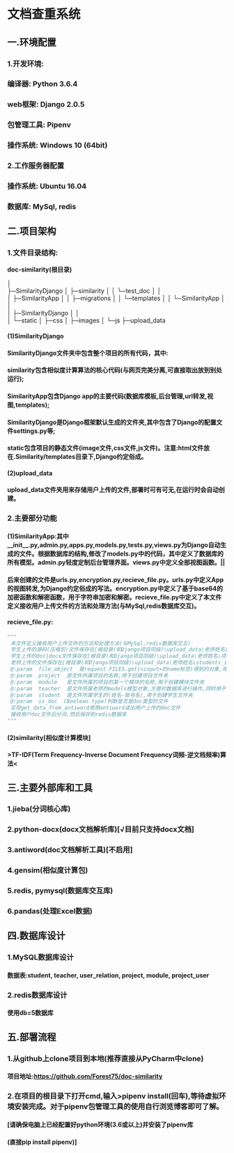# 文档查重系统

## 一.环境配置

### 1.开发环境: 

### 	编译器:   Python 3.6.4

### 	web框架:   Django 2.0.5

### 	包管理工具:   Pipenv

### 	操作系统:   Windows 10 (64bit)

### 2.工作服务器配置

### 	操作系统:   Ubuntu 16.04

### 	数据库:   MySql, redis

## 二.项目架构

### 1.文件目录结构:

**doc-similarity(根目录)**

│  
├─SimilarityDjango
│  ├─similarity
│  │  └─test_doc
│  │  
│  ├─SimilarityApp
│  │  ├─migrations
│  │  └─templates
│  │         └─SimilarityApp
│  │  
│  ├─SimilarityDjango
│  │  
│  └─static
│      ├─css
│      ├─images
│      └─js
├─upload_data

#### (1)SimilarityDjango

#### 	SimilarityDjango文件夹中包含整个项目的所有代码，其中:

#### 		similarity包含相似度计算算法的核心代码(与网页完美分离,可直接取出放到别处		   运行);

#### 		SimilarityApp包含Django app的主要代码(数据库模板,后台管理,url转发,视图,templates);

#### 		SimilarityDjango是Django框架默认生成的文件夹,其中包含了Django的配置文件settings.py等;

#### 		static包含项目的静态文件(image文件,css文件,js文件)。注意:html文件放在.Similarity/templates目录下,Django约定俗成。

#### (2)upload_data

#### 	upload_data文件夹用来存储用户上传的文件,部署时可有可无,在运行时会自动创建。

### 2.主要部分功能

#### (1)SimilarityApp:其中__init__.py,admin.py,apps.py,models.py,tests.py,views.py为Django自动生成的文件。根据数据库的结构,修改了models.py中的代码，其中定义了数据库的所有模型。admin.py轻度定制后台管理界面。views.py中定义全部视图函数。||

#### 后来创建的文件是urls.py,encryption.py,recieve_file.py。urls.py中定义App的视图转发,为Django约定俗成的写法。encryption.py中定义了基于base64的加密函数和解密函数，用于字符串加密和解密。recieve_file.py中定义了本文件定义接收用户上传文件的方法和处理方法(与MySql,redis数据库交互)。

#### recieve_file.py:

```python
"""
 本文件定义接收用户上传文件的方法和处理方法(与MySql,redis数据库交互)
 学生上传的源码(压缩包)文件保存在[根目录(和Django项目同级)\upload_data\老师姓名\项目名称\模块名称\学生名称(姓名-账号名)\extends\]路径下
 学生上传的doc|docx文件保存在[根目录(和Django项目同级)\upload_data\老师姓名\项目名称\模块名称\学生名称\docs]路径下
 老师上传的文件保存在[根目录(和Django项目同级)\upload_data\老师姓名\students_info\]路径下(老师上传的是学生名单文件(Excel格式))
 @:param  file_object  是request.FILES.get(<input>的name标签)得到的对象,用于获取文件名字和文件数据流
 @:param  project  是文件所属项目的名称,用于创建项目文件夹
 @:param  module   是文件所属的项目的某一个模块的名称,用于创建模块文件夹
 @:param  teacher  是文件所属老师的models模型对象,方便对数据库进行操作,同时用于创建老师的文件夹
 @:param  student  是文件所属学生的(姓名-账号名),用于创建学生文件夹
 @:param  is_doc  (Boolean type)判断是否是doc类型的文件
 实现get_data_from_antiword使用antiword读出用户上传的doc文件
 接收用户doc文件后分词,然后保存到redis数据库
"""
```

#### (2)similarity[相似度计算模块]

####          >TF-IDF(Term Frequency-Inverse Document Frequency词频-逆文档频率)算法<

#### 

## 三.主要外部库和工具

### 1.jieba(分词核心库)

### 2.python-docx(docx文档解析库)[√目前只支持docx文档]

### 3.antiword(doc文档解析工具)[不启用]

### 4.gensim(相似度计算包)

### 5.redis, pymysql(数据库交互库)

### 6.pandas(处理Excel数据)

## 四.数据库设计

### 1.MySQL数据库设计

#### 数据表:student, teacher, user_relation, project, module, project_user

### 2.redis数据库设计

#### 使用db=5数据库

## 五.部署流程

### 1.从github上clone项目到本地(推荐直接从PyCharm中clone)

#### 项目地址:https://github.com/Forest75/doc-similarity

### 2.在项目的根目录下打开cmd,输入>pipenv install(回车),等待虚拟环境安装完成。对于pipenv包管理工具的使用自行浏览博客即可了解。

####      [请确保电脑上已经配置好python环境(3.6或以上)并安装了pipenv库

####       (直接pip install pipenv)]